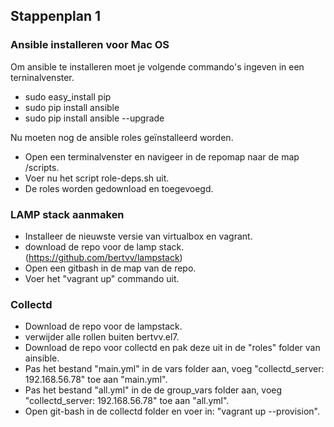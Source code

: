## Stappenplan 1

### Ansible installeren voor Mac OS
Om ansible te installeren moet je volgende commando's ingeven in een terninalvenster.

- sudo easy_install pip
- sudo pip install ansible
- sudo pip install ansible --upgrade

Nu moeten nog de ansible roles geïnstalleerd worden.

- Open een terminalvenster en navigeer in de repomap naar de map /scripts.
- Voer nu het script role-deps.sh uit.
- De roles worden gedownload en toegevoegd.


### LAMP stack aanmaken
- Installeer de nieuwste versie van virtualbox en vagrant.
- download de repo voor de lamp stack. (https://github.com/bertvv/lampstack)
- Open een gitbash in de map van de repo.
- Voer het "vagrant up" commando uit.


### Collectd
- Download de repo voor de lampstack.
- verwijder alle rollen buiten bertvv.el7.
- Download de repo voor collectd en pak deze uit in de "roles" folder van ainsible.
- Pas het bestand "main.yml" in de vars folder aan, voeg "collectd_server: 192.168.56.78" toe aan "main.yml".
- Pas het bestand "all.yml" in de de group_vars folder aan, voeg "collectd_server: 192.168.56.78" toe aan "all.yml".
- Open git-bash in de collectd folder en voer in: "vagrant up --provision".





